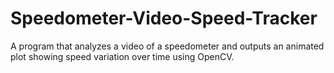 # Speedometer-Video-Speed-Tracker
A program that analyzes a video of a speedometer and outputs an animated plot showing speed variation over time using OpenCV.
